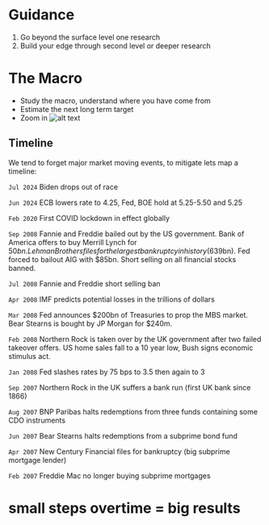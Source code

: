 # Guidance
1. Go beyond the surface level one research
2. Build your edge through second level or deeper research

# The Macro
- Study the macro, understand where you have come from
- Estimate the next long term target
- Zoom in
![alt text](https://taz-ali.github.io/docs/assets/images/RecessionsSP500.gif)

## Timeline
We tend to forget major market moving events, to mitigate lets map a timeline:

`Jul 2024`  Biden drops out of race

`Jun 2024`  ECB lowers rate to 4.25, Fed, BOE hold at 5.25-5.50 and 5.25

`Feb 2020`  First COVID lockdown in effect globally

`Sep 2008`  Fannie and Freddie bailed out by the US government.
            Bank of America offers to buy Merrill Lynch for $50bn.
            Lehman Brothers files for the largest bankruptcy in history ($639bn).
            Fed forced to bailout AIG with $85bn.
            Short selling on all financial stocks banned.

`Jul 2008`  Fannie and Freddie short selling ban

`Apr 2008`  IMF predicts potential losses in the trillions of dollars

`Mar 2008`  Fed announces $200bn of Treasuries to prop the MBS market.
            Bear Stearns is bought by JP Morgan for $240m.

`Feb 2008`  Northern Rock is taken over by the UK government after two failed takeover offers.
            US home sales fall to a 10 year low, Bush signs economic stimulus act.

`Jan 2008`  Fed slashes rates by 75 bps to 3.5 then again to 3

`Sep 2007`  Northern Rock in the UK suffers a bank run (first UK bank since 1866)

`Aug 2007`  BNP Paribas halts redemptions from three funds containing some CDO instruments

`Jun 2007`  Bear Stearns halts redemptions from a subprime bond fund

`Apr 2007`  New Century Financial files for bankruptcy (big subprime mortgage lender)

`Feb 2007`  Freddie Mac no longer buying subprime mortgages


# small steps overtime = big results
